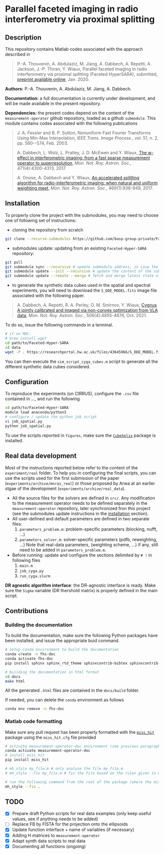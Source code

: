 # Parallel faceted imaging in radio interferometry via proximal splitting

## Description

This repository contains Matlab codes associated with the approach described in

>P.-A. Thouvenin, A. Abdulaziz, M. Jiang, A. Dabbech, A. Repetti, A. Jackson, J.-P. Thiran, Y. Wiaux, Parallel faceted imaging in radio interferometry via proximal splitting (Faceted HyperSARA), submitted, [preprint available online](https://arxiv.org/abs/2003.07358), Jan. 2020.  

**Authors:** P.-A. Thouvenin, A. Abdulaziz, M. Jiang, A. Dabbech.

**Documentation:** a full documentation is currently under development, and will be made available in the present repository.

**Dependencies:** the present codes depend on the content of the `measurement-operator` github repository, loaded as a github `submodule`. This module contains codes associated with the following publications

> J. A. Fessler and B. P. Sutton, Nonuniform Fast Fourier Transforms Using Min-Max Interpolation, *IEEE Trans. Image Process.*, vol. 51, n. 2, pp. 560--574, Feb. 2003.
>
> A. Dabbech, L. Wolz, L. Pratley, J. D. McEwen and Y. Wiaux, [The w-effect in interferometric imaging: from a fast sparse measurement operator to superresolution](http://dx.doi.org/10.1093/mnras/stx1775), *Mon. Not. Roy. Astron. Soc.*, 471(4):4300-4313, 2017.
>
> A. Onose, A. Dabbech and Y. Wiaux, [An accelerated splitting algorithm for radio-interferometric imaging: when natural and uniform weighting meet](http://dx.doi.org/10.1093/mnras/stx755), *Mon. Not. Roy. Astron. Soc.*, 469(1):938-949, 2017.

## Installation

To properly clone the project with the submodules, you may need to choose one of following set of instructions:

- cloning the repository from scratch

```bash
git clone --recurse-submodules https://github.com/basp-group-private/Faceted-Hyper-SARA.git
```

- submodules update: updating from an existing `Faceted-Hyper-SARA` repository:

```bash
git pull
git submodule sync --recursive # update submodule address, in case the url has changed
git submodule update --init --recursive # update the content of the submodules
git submodule update --remote --merge # fetch and merge latest state of the submodule
```

- to generate the synthetic data cubes used in the spatial and spectral experiments, you will need to download the `S_DDE_MODEL.fits` image file associated with the following paper.

> A. Dabbech, A. Repetti, R. A. Perley, O. M. Smirnov, Y. Wiaux, [Cygnus A jointly calibrated and imaged via non-convex optimization from VLA data](https://doi.org/10.1093/mnras/stab1903), *Mon. Not. Roy. Astron. Soc.*, 506(4):4855-4876, Oct. 2021.

To do so, issue the following commands in a terminal.

```bash
# if on MAC: 
# brew install wget
cd path/to/Faceted-Hyper-SARA
cd data
wget -P . https://researchportal.hw.ac.uk/files/43645966/S_DDE_MODEL.fits
```

You can then execute the `sim_script_cyga_cubes.m` script to generate all the different synthetic data cubes considered.

## Configuration

To reproduce the experiments (on CIRRUS), configure the `.csv` file contained in ..., and run the following

```bash
cd path/to/Faceted-Hyper-SARA
module load anaconda/python3
# configure / update the python job script
vi job_spatial.py
python job_spatial.py
```

To use the scripts reported in `figures`, make sure the [`Cubehelix`](...) package is installed.

## Real data development

Most of the instructions reported below refer to the content of the `experiment/real` folder. To help you in configuring the final scripts, you can use the scripts used for the first submission of the paper (`experiments/archive/mnras_real`) or those proposed by Arwa at an earlier stgae of the development (`experiments/archive/real_data`).

- All the source files for the solvers are defined in `src/`. Any modification to the measurement operator needs to be defined separately in the `measurement-operator` repository, later synchronized fron this project (see the submodules update instructions in the [installation](#installation) section).
- All user-defined and default parameters are defined in two separate files:
    1. `parameters_problem.m`: problem-specific parameters (blocking, nufft, ...)
    2. `parameters_solver.m`: solver-specific parameters (pdfb, reweighting, ...)
Note that real-data parameters, (weighting scheme, ...) if any, still need to be added in `parameters_problem.m`.
- Before running: update and configure the sections delimited by `# !` in following files
    1. `main.m`
    2. `job_cyga.py`
    3. `run_cyga.slurm`

**DR agnostic algorithm interface**: the DR-agnostic interface is ready. Make sure the `Sigma` variable (DR thershold matrix) is properly defined in the main script.

## Contributions

### Building the documentation

To build the documentation, make sure the following Python packages have been installed, and issue the appropriate buid command.

```bash
# setup conda environment to build the documentation
conda create -n fhs-doc
conda activate fhs-doc
pip install sphinx sphinx_rtd_theme sphinxcontrib-bibtex sphinxcontrib-matlabdomain

# building the documentation in html format
cd docs
make html
```

All the generated ``.html`` files are contained in the ``docs/build`` folder.

If needed, you can delete the `conda` environment as follows

```bash
conda env remove -n fhs-doc
```

### Matlab code formatting

Make sure any pull request has been properly formatted with the [`miss_hit`](https://pypi.org/project/miss-hit/) package using the `miss_hit.cfg` file provided

```bash
# activate measurement-operator-doc environment (see previous paragraph)
conda activate measurement-operator-doc
# install miss_hit
pip install miss_hit

# mh_style my_file.m # only analyse the file my_file.m
# mh_style --fix my_file.m # fix the file based on the rules given in miss_hit.cfg

# run the following command from the root of the package (where the miss_hit.cfg file is)
mh_style --fix .
```

## TODO

- [x] Prepare draft Python scripts for real data examples (only keep useful values, see if anything needs to be added)
- [ ] Replace FB by FISTA for the projection onto the ellipsoids
- [x] Update function interface + name of variables (if necessary)
- [x] Adding H matrices to `measurement-operator`
- [x] Adapt synth data scripts to real data
- [x] Documenting all functions (ongoing)
